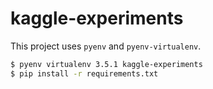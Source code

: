 # kaggle-experiments


This project uses `pyenv` and `pyenv-virtualenv`.

```bash
$ pyenv virtualenv 3.5.1 kaggle-experiments
$ pip install -r requirements.txt
```
